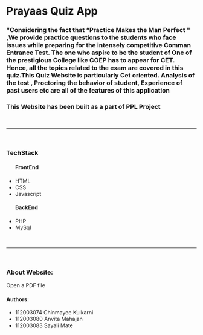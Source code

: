 <h1>Prayaas Quiz App</h1>
<h3>"Considering the fact that “Practice Makes the Man
  Perfect "
  ,We provide practice questions to the
  students who face issues while preparing for the
  intensely competitive Comman Entrance Test. The
  one who aspire to be the student of One of the
  prestigious College like COEP has to appear for
  CET. Hence, all the topics related to the exam are
  covered in this quiz.This Quiz Website is
  particularly Cet oriented. Analysis of the test ,
  Proctoring the behavior of student, Experience of
  past users etc are all of the features of this
  application</h3>
  <h3>This Website has been built as a part of PPL Project</h3>
  <br>
<hr>
<br>
<h3>TechStack</h3>
<ul>
  <h4>FrontEnd</h4>
  <li>HTML</li>
<li>CSS</li>
<li>Javascript</li>
<h4>BackEnd</h4>
<li>PHP</li>
<li>MySql</li>
</ul>
<br>
<hr>
<br>
<h3>About Website:</h3>
<p>Open a PDF file <a href="file:///C:/Users/anvit/Downloads/Prayas.pdf"></a></p>
<h4>Authors:</h4>
<ul>
  <li>112003074 Chinmayee Kulkarni</li>
  <li>112003080 Anvita Mahajan</li>
  <li>112003083 Sayali Mate</li>
</ul>
